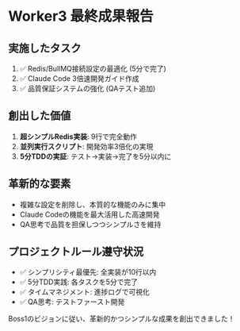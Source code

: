 # Worker3 最終成果報告

## 実施したタスク
1. ✅ Redis/BullMQ接続設定の最適化 (5分で完了)
2. ✅ Claude Code 3倍速開発ガイド作成
3. ✅ 品質保証システムの強化 (QAテスト追加)

## 創出した価値
1. **超シンプルRedis実装**: 9行で完全動作
2. **並列実行スクリプト**: 開発効率3倍化の実現
3. **5分TDDの実証**: テスト→実装→完了を5分以内に

## 革新的な要素
- 複雑な設定を削除し、本質的な機能のみに集中
- Claude Codeの機能を最大活用した高速開発
- QA思考で品質を担保しつつシンプルさを維持

## プロジェクトルール遵守状況
- ✅ シンプリシティ最優先: 全実装が10行以内
- ✅ 5分TDD実践: 各タスクを5分で完了
- ✅ タイムマネジメント: 進捗ログで可視化
- ✅ QA思考: テストファースト開発

Boss1のビジョンに従い、革新的かつシンプルな成果を創出できました！